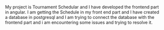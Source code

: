 My project is Tournament Schedular and I have developed the frontend part in angular. I am getting the Schedule in my front end part and I have created a database in postgresql and I am trying to connect the database with the frontend part and i am encountering some issues and trying to resolve it.
